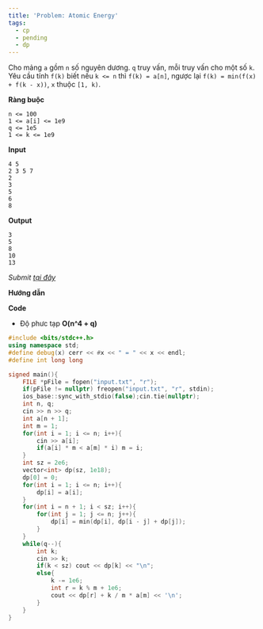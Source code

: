 ```yaml
---
title: 'Problem: Atomic Energy'
tags:
  - cp
  - pending
  - dp
---
```

Cho mảng `a` gồm `n` số nguyên dương. `q` truy vấn, mỗi truy vấn cho một số `k`. 
Yêu cầu tính `f(k)` biết nếu `k <= n` thì `f(k) = a[n]`, ngược lại `f(k) = min(f(x) + f(k - x))`, `x` thuộc `[1, k)`.

**Ràng buộc**
```
n <= 100
1 <= a[i] <= 1e9
q <= 1e5
1 <= k <= 1e9
```
**Input**

```
4 5
2 3 5 7
2
3
5
6
8
```

**Output**

```
3
5
8
10
13
```

<!--more-->

*Submit [tại đây](https://open.kattis.com/problems/atomicenergy)*

**Hướng dẫn**


**Code**

- Độ phưc tạp **O(n^4 + q)**

```cpp
#include <bits/stdc++.h>
using namespace std;
#define debug(x) cerr << #x << " = " << x << endl;
#define int long long

signed main(){
    FILE *pFile = fopen("input.txt", "r");
    if(pFile != nullptr) freopen("input.txt", "r", stdin);
    ios_base::sync_with_stdio(false);cin.tie(nullptr);
    int n, q;
    cin >> n >> q;
    int a[n + 1];
    int m = 1;
    for(int i = 1; i <= n; i++){
        cin >> a[i];
        if(a[i] * m < a[m] * i) m = i;
    }
    int sz = 2e6;
    vector<int> dp(sz, 1e18);
    dp[0] = 0;
    for(int i = 1; i <= n; i++){
        dp[i] = a[i];
    }
    for(int i = n + 1; i < sz; i++){
        for(int j = 1; j <= n; j++){
            dp[i] = min(dp[i], dp[i - j] + dp[j]);
        }
    }
    while(q--){
        int k;
        cin >> k;
        if(k < sz) cout << dp[k] << "\n";
        else{
            k -= 1e6;
            int r = k % m + 1e6;
            cout << dp[r] + k / m * a[m] << '\n';
        }
    }
}
```
